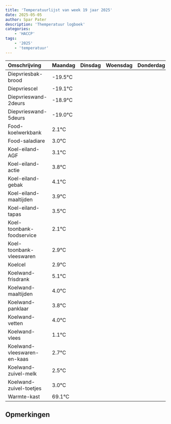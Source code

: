 ```yaml
---
title: 'Temperatuurlijst van week 19 jaar 2025'
date: 2025-05-05
author: Spar Pater
description: 'Themperatuur logboek'
categories:
    - 'HACCP'
tags:
    - '2025'
    - 'temperatuur'
---
```

|Omschrijving|Maandag|Dinsdag|Woensdag|Donderdag|Vrijdag|Zaterdag|Zondag|
|:---|:---|:---|:---|:---|:---|:---|:---|
|Diepvriesbak-brood|-19.5°C| | | | | | |
|Diepvriescel|-19.1°C| | | | | | |
|Diepvrieswand-2deurs|-18.9°C| | | | | | |
|Diepvrieswand-5deurs|-19.0°C| | | | | | |
|Food-koelwerkbank|2.1°C| | | | | | |
|Food-saladiare|3.0°C| | | | | | |
|Koel-eiland-AGF|3.1°C| | | | | | |
|Koel-eiland-actie|3.8°C| | | | | | |
|Koel-eiland-gebak|4.1°C| | | | | | |
|Koel-eiland-maaltijden|3.9°C| | | | | | |
|Koel-eiland-tapas|3.5°C| | | | | | |
|Koel-toonbank-foodservice|2.1°C| | | | | | |
|Koel-toonbank-vleeswaren|2.9°C| | | | | | |
|Koelcel|2.9°C| | | | | | |
|Koelwand-frisdrank|5.1°C| | | | | | |
|Koelwand-maaltijden|4.0°C| | | | | | |
|Koelwand-panklaar|3.8°C| | | | | | |
|Koelwand-vetten|4.0°C| | | | | | |
|Koelwand-vlees|1.1°C| | | | | | |
|Koelwand-vleeswaren-en-kaas|2.7°C| | | | | | |
|Koelwand-zuivel-melk|2.5°C| | | | | | |
|Koelwand-zuivel-toetjes|3.0°C| | | | | | |
|Warmte-kast|69.1°C| | | | | | |

## Opmerkingen


